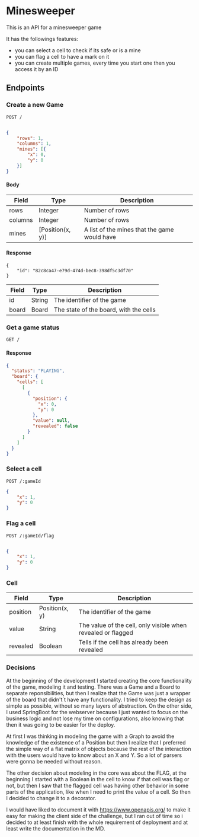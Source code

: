# Minesweeper

This is an API for a minesweeper game

It has the followings features:
- you can select a cell to check if its safe or is a mine
- you can flag a cell to have a mark on it
- you can create multiple games, every time you start one then you access it by an ID

## Endpoints

### Create a new Game

```
POST /
```

```json

{
	"rows": 1,
	"columns": 1,
	"mines": [{
		"x": 0,
		"y": 0
	}]
}

```

#### Body

| Field  | Type  | Description  |
|---|---|---|
| rows  | Integer  | Number of rows  |
| columns  | Integer  | Number of rows  |
| mines  | [Position(x, y)]  |  A list of the mines that the game would have |

#### Response

```
{
    "id": "82c8ca47-e79d-474d-bec8-398df5c3df70"
}
```

| Field  | Type  | Description  |
|---|---|---|
| id  | String  | The identifier of the game  |
| board  | Board  | The state of the board, with the cells  |

### Get a game status

```
GET /
```

#### Response

```json
{
  "status": "PLAYING",
  "board": {
    "cells": [
      [
        {
          "position": {
            "x": 0,
            "y": 0
          },
          "value": null,
          "revealed": false
        }
      ]
    ]
  }
}
```

### Select a cell

```
POST /:gameId
```
```json
{
	"x": 1,
	"y": 0
}
```

### Flag a cell

```
POST /:gameId/flag
```
```json

{
	"x": 1,
	"y": 0
}
```

### Cell

| Field  | Type  | Description  |
|---|---|---|
| position  | Position(x, y)   | The identifier of the game  |
| value  | String  | The value of the cell, only visible when revealed or flagged  |
| revealed  | Boolean  | Tells if the cell has already been revealed  |

### Decisions

At the beginning of the development I started creating the core functionality of the game, modeling it and testing. There was a Game and a Board to separate reponsibilities, but then I realize that the Game was just a wrapper of the board that didn't´t have any functionality. I tried to keep the design as simple as possible, without so many layers of abstraction. On the other side, I used SpringBoot for the webserver because I just wanted to focus on the business logic and not lose my time on configurations, also knowing that then it was going to be easier for the deploy.

At first I was thinking in modeling the game with a Graph to avoid the knowledge of the existence of a Position but then I realize that I preferred the simple way of a flat matrix of objects because the rest of the interaction with the users would have to know about an X and Y. So a lot of parsers were gonna be needed without reason.

The other decision about modeling in the core was about the FLAG, at the beginning I started with a Boolean in the cell to know if that cell was flag or not, but then I saw that the flagged cell was having other behavior in some parts of the application, like when I need to print the value of a cell. So then I decided to change it to a decorator.

I would have liked to document it with https://www.openapis.org/ to make it easy for making the client side of the challenge, but I ran out of time so i decided to at least finish with the whole requirement of deployment and at least write the documentation in the MD.


